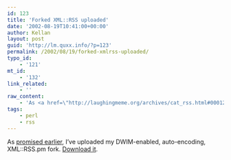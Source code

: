 ```yaml
---
id: 123
title: 'Forked XML::RSS uploaded'
date: '2002-08-19T10:41:00+00:00'
author: Kellan
layout: post
guid: 'http://lm.quxx.info/?p=123'
permalink: /2002/08/19/forked-xmlrss-uploaded/
typo_id:
    - '121'
mt_id:
    - '132'
link_related:
    - ''
raw_content:
    - 'As <a href=\"http://laughingmeme.org/archives/cat_rss.html#000122\">promised earlier</a>, I\''ve uploaded my DWIM-enabled, auto-encoding, XML::RSS.pm fork.  <a href=\"http://protest.net/~kellan/XML-RSS-patched.tar.gz\">Download it</a>.'
tags:
    - perl
    - rss
---
```


As [promised earlier](http://laughingmeme.org/archives/cat_rss.html#000122), I’ve uploaded my DWIM-enabled, auto-encoding, XML::RSS.pm fork. [Download it](http://protest.net/~kellan/XML-RSS-patched.tar.gz).